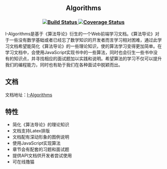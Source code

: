 <h2 align="center">Algorithms</h2>

<h3 align="center">
  <a href="https://www.travis-ci.org/ziyi2/algorithms" target="_blank">
    <img src="https://api.travis-ci.org/ziyi2/algorithms.svg?branch=master" alt="Build Status">
  </a>
  <a href='https://coveralls.io/github/ziyi2/algorithms' target="_blank"><img src='https://coveralls.io/repos/github/ziyi2/algorithms/badge.svg' alt='Coverage Status' />
  </a>
</h3>

I-Algorithms是基于《算法导论》衍生的一个Web前端学习文档。《算法导论》对于一些没有数学基础或者已经忘了数学知识的开发者而言学习相对困难，通过此学习文档希望能简化《算法导论》的一些理论知识，使的算法学习变得更加简单。在学习文档中，会使用JavaScript实现书中的一些算法，同时也会衍生一些书中没有的知识点，并寻找相应的面试题加以实践和说明。希望算法的学习不仅可以提升我们的编程能力，同时也有助于我们在各种面试中脱颖而出。

## 文档

文档地址：[I-Algorithms](https://ziyi2.github.io/algorithms/)

## 特性

- 简化《算法导论》的理论知识
- 文档支持Latex排版
- 文档配有深动形象的图例说明
- 使用JavaScript实现算法
- 章节会有配套的习题和面试题
- 提供API文档供开发者尝试使用
- 可在线撸猫
